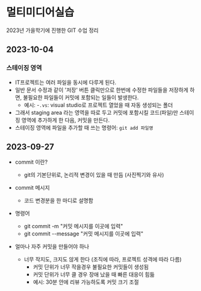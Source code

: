 # 멀티미디어실습

2023년 가을학기에 진행한 GIT 수업 정리

## 2023-10-04
### 스테이징 영역
- IT프로젝트는 여러 파일을 동시에 다루게 된다.
- 일반 문서 수정과 같이 '저장' 버튼 클릭만으로 한번에 수정한 파일들을 저장하게 하면, 불필요한 파일들이 커밋에 포함되는 일들이 발생한다.
  - 예시:
    -`.vs`: visual studio로 프로젝트 열었을 때 자동 생성되는 폴더
- 그래서 staging area 라는 영역을 따로 두고 커밋에 포함시킬 코드(파일)만 스테이징 영역에 추가하게 한 다음, 커밋을 만든다.
- 스테이징 영역에 파일을 추가할 때 쓰는 명령어: `git add 파일명`

## 2023-09-27
- commit 이란? 
  - git의 기본단위로, 논리적 변경이 있을 때 만듬
(사진찍기와 유사)

- commit 메시지
  - 코드 변경분을 한 마디로 설명함

- 명령어
  - git commit -m "커밋 메시지를 이곳에 입력"
  - git commit --message "커밋 메시지를 이곳에 입력"

- 얼마나 자주 커밋을 만들어야 하나
  - 너무 작지도, 크지도 않게 한다 (조직에 따라, 프로젝트 성격에 따라 다름)
    - 커밋 단위가 너무 작을경우 불필요한 커밋들이 생성됨
    - 커밋 단위가 너무 클 경우 장애 났을 때 빠른 대응이 힘듦
    - 예시: 30분 안에 리뷰 가능하도록 커밋 크기 조절
